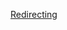 <meta charset="utf-8">
<!--
<meta http-equiv="refresh" content="0;url=https://instagram.com/almostengr">
-->

[Redirecting](https://instagram.com/almostengr)
